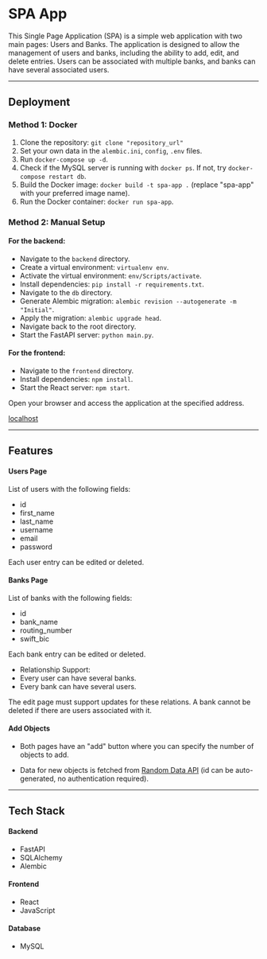 # SPA App
This Single Page Application (SPA) is a simple web application with two main pages: Users and Banks. 
The application is designed to allow the management of users and banks, including the ability to add, edit, and delete entries. 
Users can be associated with multiple banks, and banks can have several associated users.

---
## Deployment

### Method 1: Docker

1. Clone the repository: `git clone "repository_url"`
2. Set your own data in the `alembic.ini`, `config`, `.env` files.
3. Run `docker-compose up -d`.
4. Check if the MySQL server is running with `docker ps`. If not, try `docker-compose restart db`.
5. Build the Docker image: `docker build -t spa-app .` (replace "spa-app" with your preferred image name).
6. Run the Docker container: `docker run spa-app`.


### Method 2: Manual Setup

#### For the backend:
   - Navigate to the `backend` directory.
   - Create a virtual environment: `virtualenv env`.
   - Activate the virtual environment: `env/Scripts/activate`.
   - Install dependencies: `pip install -r requirements.txt`.
   - Navigate to the `db` directory.
   - Generate Alembic migration: `alembic revision --autogenerate -m "Initial"`.
   - Apply the migration: `alembic upgrade head`.
   - Navigate back to the root directory.
   - Start the FastAPI server: `python main.py`.


#### For the frontend:
   - Navigate to the `frontend` directory.
   - Install dependencies: `npm install`.
   - Start the React server: `npm start`.

Open your browser and access the application at the specified address.

[localhost](http://localhost:3000)



---

## Features
#### Users Page
List of users with the following fields:
- id
- first_name
- last_name
- username
- email
- password

Each user entry can be edited or deleted.

#### Banks Page

List of banks with the following fields:

- id
- bank_name
- routing_number
- swift_bic

Each bank entry can be edited or deleted.

- Relationship Support:
- Every user can have several banks.
- Every bank can have several users.

The edit page must support updates for these relations. A bank cannot be deleted if there are users associated with it.

#### Add Objects
- Both pages have an "add" button where you can specify the number of objects to add.

- Data for new objects is fetched from [Random Data API](https://random-data-api.com/) (id can  be auto-generated, no authentication required).

---
## Tech Stack
#### Backend

- FastAPI 
- SQLAlchemy 
- Alembic

#### Frontend

- React
- JavaScript

#### Database

- MySQL